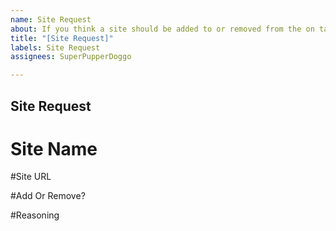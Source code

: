 ```yaml
---
name: Site Request
about: If you think a site should be added to or removed from the on task list
title: "[Site Request]"
labels: Site Request
assignees: SuperPupperDoggo

---
```


## Site Request

# Site Name

#Site URL

#Add Or Remove?

#Reasoning
